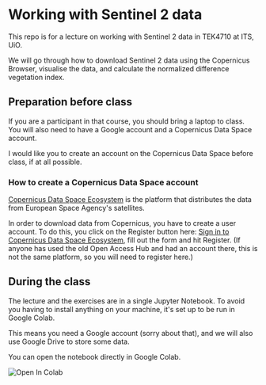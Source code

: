 # Working with Sentinel 2 data

This repo is for a lecture on working with Sentinel 2 data in TEK4710 at ITS, UiO.

We will go through how to download Sentinel 2 data using the Copernicus Browser, visualise the data, and calculate the normalized difference vegetation index. 

## Preparation before class

If you are a participant in that course, you should bring a laptop to class. You will also need to have a Google account and a Copernicus Data Space account. 

I would like you to create an account on the Copernicus Data Space before class, if at all possible.

### How to create a Copernicus Data Space account

[Copernicus Data Space Ecosystem](https://dataspace.copernicus.eu/) is the platform that distributes the data from European Space Agency's satellites. 

In order to download data from Copernicus, you have to create a user account. To do this, you click on the Register button here: [Sign in to Copernicus Data Space Ecosystem](https://identity.dataspace.copernicus.eu/auth/realms/CDSE/protocol/openid-connect/auth?client_id=cdse-public&response_type=code&scope=openid&redirect_uri=https%3A//dataspace.copernicus.eu/account/confirmed/1), fill out the form and hit Register. (If anyone has used the old Open Access Hub and had an account there, this is not the same platform, so you will need to register here.) 

## During the class

The lecture and the exercises are in a single Jupyter Notebook. To avoid you having to install anything on your machine, it's set up to be run in Google Colab. 

This means you need a Google account (sorry about that), and we will also use Google Drive to store some data. 

You can open the notebook directly in Google Colab.

![Open In Colab](https://colab.research.google.com/github/nori-parelius/Sentinel2Intro/blob/main/Sentinel2.ipynb)